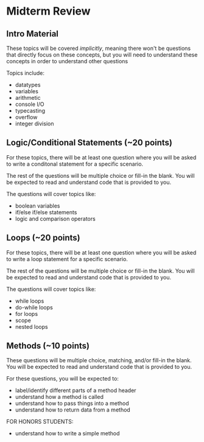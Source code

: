 # Midterm Review

## Intro Material
These topics will be covered *implicitly*, meaning there won't be questions that directly focus on these concepts, but you will need to understand these concepts in order to understand other questions

Topics include:
* datatypes
* variables
* arithmetic
* console I/O
* typecasting
* overflow
* integer division

## Logic/Conditional Statements (~20 points)
For these topics, there will be at least one question where you will be asked to write a conditonal statement for a specific scenario.

The rest of the questions will be multiple choice or fill-in the blank. You will be expected to read and understand code that is provided to you.

The questions will cover topics like:
* boolean variables
* if/else if/else statements
* logic and comparison operators

## Loops (~20 points)
For these topics, there will be at least one question where you will be asked to write a loop statement for a specific scenario.

The rest of the questions will be multiple choice or fill-in the blank. You will be expected to read and understand code that is provided to you.

The questions will cover topics like:
* while loops
* do-while loops
* for loops
* scope
* nested loops

## Methods (~10 points)
These questions will be multiple choice, matching, and/or fill-in the blank. You will be expected to read and understand code that is provided to you.

For these questions, you will be expected to:
* label/identify different parts of a method header
* understand how a method is called
* understand how to pass things into a method
* understand how to return data from a method

FOR HONORS STUDENTS:
* understand how to write a simple method
